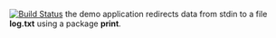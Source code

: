 [![Build Status](https://travis-ci.org/SashaPozhuev1/lab10.svg?branch=master)](https://travis-ci.org/SashaPozhuev1/lab10)
the demo application redirects data from stdin to a file **log.txt** using a package **print**.
